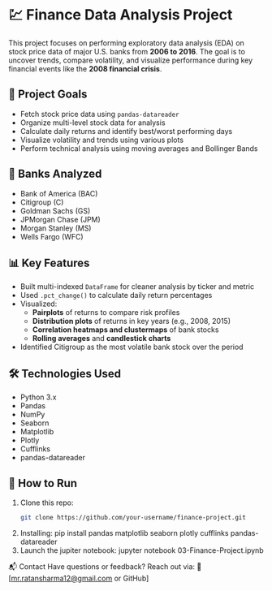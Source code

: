 # 💹 Finance Data Analysis Project

This project focuses on performing exploratory data analysis (EDA) on stock price data of major U.S. banks from **2006 to 2016**. The goal is to uncover trends, compare volatility, and visualize performance during key financial events like the **2008 financial crisis**.

## 📌 Project Goals
- Fetch stock price data using `pandas-datareader`
- Organize multi-level stock data for analysis
- Calculate daily returns and identify best/worst performing days
- Visualize volatility and trends using various plots
- Perform technical analysis using moving averages and Bollinger Bands

## 🏦 Banks Analyzed
- Bank of America (BAC)  
- Citigroup (C)  
- Goldman Sachs (GS)  
- JPMorgan Chase (JPM)  
- Morgan Stanley (MS)  
- Wells Fargo (WFC)

## 📊 Key Features
- Built multi-indexed `DataFrame` for cleaner analysis by ticker and metric
- Used `.pct_change()` to calculate daily return percentages
- Visualized:
  - **Pairplots** of returns to compare risk profiles
  - **Distribution plots** of returns in key years (e.g., 2008, 2015)
  - **Correlation heatmaps and clustermaps** of bank stocks
  - **Rolling averages** and **candlestick charts**
- Identified Citigroup as the most volatile bank stock over the period

## 🛠 Technologies Used
- Python 3.x  
- Pandas  
- NumPy  
- Seaborn  
- Matplotlib  
- Plotly  
- Cufflinks  
- pandas-datareader

## 🚀 How to Run

1. Clone this repo:
   ```bash
   git clone https://github.com/your-username/finance-project.git
2. Installing: pip install pandas matplotlib seaborn plotly cufflinks pandas-datareader
3. Launch the jupiter notebook: jupyter notebook 03-Finance-Project.ipynb

📬 Contact
Have questions or feedback? Reach out via:
📧 [mr.ratansharma12@gmail.com or GitHub]




